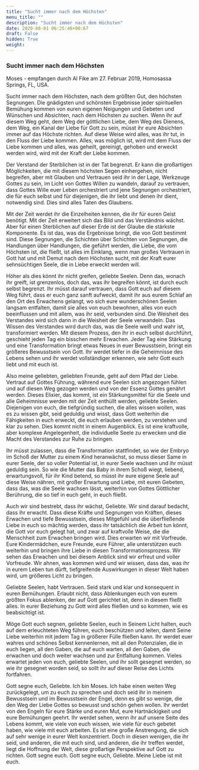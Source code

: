 ```yaml
---
title: "Sucht immer nach dem Höchsten"
menu_title: ""
description: "Sucht immer nach dem Höchsten"
date: 2020-08-01 06:25:48+00:67
draft: False
hidden: True
weight:
---
```

### Sucht immer nach dem Höchsten

Moses - empfangen durch Al Fike am 27. Februar 2019, Homosassa Springs, FL, USA.

Sucht immer nach dem Höchsten, nach dem größten Gut, den höchsten Segnungen. Die gnädigsten und schönsten Ergebnisse jeder spirituellen Bemühung kommen von euren eigenen Neigungen und Gebeten und Wünschen und Absichten, nach dem Höchsten zu suchen. Wenn ihr auf diesem Weg geht, dem Weg der göttlichen Liebe, dem Weg des Dienens, dem Weg, ein Kanal der Liebe für Gott zu sein, müsst ihr eure Absichten immer auf das Höchste richten. Auf diese Weise wird alles, was ihr tut, in den Fluss der Liebe kommen. Alles, was möglich ist, wird mit dem Fluss der Liebe kommen und alles, was geheilt, gereinigt, gehoben und erweckt werden wird, wird mit der Kraft der Liebe kommen.

Der Verstand der Sterblichen ist in der Tat begrenzt. Er kann die großartigen Möglichkeiten, die mit diesem höchsten Segen einhergehen, nicht begreifen, aber mit Glauben und Vertrauen seid ihr in der Lage, Werkzeuge Gottes zu sein, im Licht von Gottes Willen zu wandeln, darauf zu vertrauen, dass Gottes Wille euer Leben orchestriert und jene Segnungen orchestriert, die für euch selbst und für diejenigen, die ihr liebt und denen ihr dient, notwendig sind. Dies sind alles Taten des Glaubens.

Mit der Zeit werdet ihr die Einzelheiten kennen, die ihr für euren Geist benötigt. Mit der Zeit erweitert sich das Bild und das Verständnis wächst. Aber für einen Sterblichen auf dieser Erde ist der Glaube die stärkste Komponente. Es ist das, was die Ergebnisse bringt, die von Gott bestimmt sind. Diese Segnungen, die Schichten über Schichten von Segnungen, die Handlungen über Handlungen, die geführt werden, die Liebe, die vom Höchsten ist, die fließt, ist alles im Einklang, wenn man großes Vertrauen in Gott hat und mit Demut nach dem Höchsten sucht, mit der Kraft eurer sehnsüchtigen Seele, die in Liebe erweckt werden will.

Höher als dies könnt ihr nicht greifen, geliebte Seelen. Denn das, wonach ihr greift, ist grenzenlos, doch das, was ihr begreifen könnt, ist durch euch selbst begrenzt. Ihr müsst darauf vertrauen, dass Gott euch auf diesem Weg führt, dass er euch ganz sanft aufweckt, damit ihr aus eurem Schlaf an den Ort des Erwachens gelangt, wo sich eure wunderschönen Seelen langsam entfalten, damit sie alles von euch bewohnen, alles von euch beeinflussen und mit allem, was ihr seid, verbunden sind. Die Weisheit des Verstandes wird sich dann in die Weisheit der Seele verwandeln. Das Wissen des Verstandes wird durch das, was die Seele weiß und wahr ist, transformiert werden. Mit diesem Prozess, den ihr in euch selbst durchführt, geschieht jeden Tag ein bisschen mehr Erwachen. Jeder Tag eine Stärkung und eine Transformation bringt etwas Neues in euer Bewusstsein, bringt ein größeres Bewusstsein von Gott. Ihr werdet tiefer in die Geheimnisse des Lebens sehen und ihr werdet vollständiger erkennen, wie sehr Gott euch liebt und mit euch ist.

Also meine geliebten, geliebten Freunde, geht auf dem Pfad der Liebe. Vertraut auf Gottes Führung, während eure Seelen sich angezogen fühlen und auf diesen Weg gezogen werden und von der Essenz Gottes genährt werden. Dieses Elixier, das kommt, ist ein Stärkungsmittel für die Seele und alle Geheimnisse werden mit der Zeit enthüllt werden, geliebte Seelen. Diejenigen von euch, die tiefgründig suchen, die alles wissen wollen, was es zu wissen gibt, seid geduldig und wisst, dass Gott weiterhin die Fähigkeiten in euch erweckt, die euch erlauben werden, zu verstehen und klar zu sehen. Dies kommt nicht in einem Augenblick. Es ist eine kraftvolle, aber komplexe Angelegenheit, die individuelle Seele zu erwecken und die Macht des Verstandes zur Ruhe zu bringen.

Ihr müsst zulassen, dass die Transformation stattfindet, so wie der Embryo im Schoß der Mutter zu einem Kind heranwächst, so muss dieser Same in eurer Seele, der so voller Potential ist, in eurer Seele wachsen und ihr müsst geduldig sein. So wie die Mutter das Baby in ihrem Schoß wiegt, liebend, erwartungsvoll, für ihr Kind betend, so müsst ihr eure eigene Seele auf diese Weise nähren, mit großer Erwartung und Liebe, mit euren Gebeten, dass das, was die Seele wachsen lässt, weiterhin von Gottes Göttlicher Berührung, die so tief in euch geht, in euch fließt.

Auch wir sind bestrebt, dass ihr wächst, Geliebte. Wir sind darauf bedacht, dass ihr erwacht. Dass diese Kräfte und Segnungen von Kräften, dieses Erwachen und tiefe Bewusstsein, dieses Mitgefühl und die überfließende Liebe in euch so mächtig werden, dass ihr tatsächlich die Arbeit tun könnt, die Gott vor euch gelegt hat, und zwar auf kraftvolle Weise, die die Menschheit zum Erwachen bringen wird. Dies erwarten wir mit Vorfreude. Eure Kindermädchen, eure Freunde, eure Führer, alle unterstützen euch weiterhin und bringen ihre Liebe in diesen Transformationsprozess. Wir sehen das Erwachen und bei diesem Anblick sind wir erfreut und voller Vorfreude. Wir ahnen, was kommen wird und wir wissen, dass das, was ihr in eurem Leben tun dürft, tiefgreifende Auswirkungen in dieser Welt haben wird, um größeres Licht zu bringen.

Geliebte Seelen, habt Vertrauen. Seid stark und klar und konsequent in euren Bemühungen. Erlaubt nicht, dass Ablenkungen euch von eurem größten Fokus ablenken, der auf Gott gerichtet ist, denn in diesem fließt alles. In eurer Beziehung zu Gott wird alles fließen und so kommen, wie es beabsichtigt ist.

Möge Gott euch segnen, geliebte Seelen, euch in Seinem Licht halten, euch auf dem erleuchteten Weg führen, euch beschützen und leiten, damit Seine Liebe weiterhin mit jedem Tag in größerer Fülle fließen kann. Ihr werdet euer wahres und schönes Selbst kennenlernen, mit all den Potenzialen, die in euch liegen, all den Gaben, die auf euch warten, all den Gaben, die erwachen und doch weiter wachsen und zur Entfaltung kommen. Vieles erwartet jeden von euch, geliebte Seelen, und ihr sollt gesegnet werden, so wie ihr gesegnet worden seid, so sollt ihr auf dieser Reise des Lichts fortfahren.

Gott segne euch, Geliebte. Ich bin Moses. Ich habe einen weiten Weg zurückgelegt, um zu euch zu sprechen und doch seid ihr in meinem Bewusstsein und im Bewusstsein der Engel, denn es gibt so wenige, die den Weg der Liebe Gottes so bewusst und schön gehen wollen. Ihr werdet von den Engeln für eure Stärke und euren Mut, eure Hartnäckigkeit und eure Bemühungen geehrt. Ihr werdet sehen, wenn ihr auf unsere Seite des Lebens kommt, wie viele von euch wissen, wie viele für euch gebetet haben, wie viele mit euch arbeiten. Es ist eine große Anstrengung, die sich auf sehr wenige in eurer Welt konzentriert. Doch in diesen wenigen, die ihr seid, und anderen, die mit euch sind, und anderen, die ihr treffen werdet, liegt die Hoffnung der Welt, diese großartige Perspektive auf Gott zu richten. Gott segne euch. Gott segne euch, Geliebte. Meine Liebe ist mit euch.
